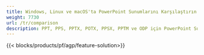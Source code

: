 ```yaml
---
title: Windows, Linux ve macOS'ta PowerPoint Sunumlarını Karşılaştırın
weight: 7730
url: /tr/comparison
description: PPT, PPS, PPTX, POTX, PPSX, PPTM ve ODP için PowerPoint Sunum Karşılaştırması için Ücretsiz Uygulama ve API'ler
---
```


{{< blocks/products/pf/agp/feature-solution>}} 

